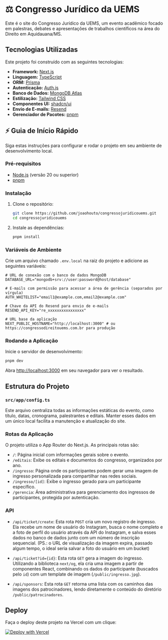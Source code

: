 # ⚖️ Congresso Jurídico da UEMS

Este é o site do Congresso Jurídico da UEMS, um evento acadêmico focado em palestras, debates e apresentações de trabalhos científicos na área do Direito em Aquidauana/MS.

## Tecnologias Utilizadas

Este projeto foi construído com as seguintes tecnologias:

- **Framework:** [Next.js](https://nextjs.org/)
- **Linguagem:** [TypeScript](https://www.typescriptlang.org/)
- **ORM:** [Prisma](https://www.prisma.io/)
- **Autenticação:** [Auth.js](https://authjs.dev/)
- **Banco de Dados:** [MongoDB Atlas](https://www.mongodb.com/products/platform/atlas-database)
- **Estilização:** [Tailwind CSS](https://tailwindcss.com/)
- **Componentes UI:** [shadcn/ui](https://ui.shadcn.com/)
- **Envio de E-mails:** [Resend](https://resend.com/)
- **Gerenciador de Pacotes:** [pnpm](https://pnpm.io/)

## ⚡ Guia de Início Rápido

Siga estas instruções para configurar e rodar o projeto em seu ambiente de desenvolvimento local.

### Pré-requisitos

- [Node.js](https://nodejs.org/) (versão 20 ou superior)
- [pnpm](https://pnpm.io/installation)

### Instalação

1.  Clone o repositório:

    ```bash
    git clone https://github.com/joaohouto/congressojuridicouems.git
    cd congressojuridicouems
    ```

2.  Instale as dependências:
    ```bash
    pnpm install
    ```

### Variáveis de Ambiente

Crie um arquivo chamado `.env.local` na raiz do projeto e adicione as seguintes variáveis:

```env
# URL de conexão com o banco de dados MongoDB
DATABASE_URL="mongodb+srv://user:password@host/database"

# E-mails com permissão para acessar a área de gerência (separados por vírgula)
AUTH_WHITELIST="email1@example.com,email2@example.com"

# Chave da API do Resend para envio de e-mails
RESEND_API_KEY="re_xxxxxxxxxxxxxxxx"

# URL base da aplicação
NEXT_PUBLIC_HOSTNAME="http://localhost:3000" # ou https://congressodireitouems.com.br para produção
```

### Rodando a Aplicação

Inicie o servidor de desenvolvimento:

```bash
pnpm dev
```

Abra [http://localhost:3000](http://localhost:3000) em seu navegador para ver o resultado.

## Estrutura do Projeto

### `src/app/config.ts`

Este arquivo centraliza todas as informações estáticas do evento, como título, datas, cronograma, palestrantes e editais. Manter esses dados em um único local facilita a manutenção e atualização do site.

### Rotas da Aplicação

O projeto utiliza o App Router do Next.js. As principais rotas são:

- `/`: Página inicial com informações gerais sobre o evento.
- `/editais`: Exibe os editais e documentos do congresso, organizados por ano.
- `/ingresso`: Página onde os participantes podem gerar uma imagem de ingresso personalizada para compartilhar nas redes sociais.
- `/ingresso/[id]`: Exibe o ingresso gerado para um participante específico.
- `/gerencia`: Área administrativa para gerenciamento dos ingressos de participantes, protegida por autenticação.

### API

- `/api/ticket/create`: Esta rota `POST` cria um novo registro de ingresso. Ela recebe um nome de usuário do Instagram, busca o nome completo e a foto de perfil do usuário através da API do Instagram, e salva esses dados no banco de dados junto com um número de inscrição sequencial. (PS.: o URL de visualização da imagem expira, passado algum tempo, o ideal seria salvar a foto do usuário em um bucket)

- `/api/ticket?id={id}`: Esta rota `GET` gera a imagem do ingresso. Utilizando a biblioteca `next/og`, ela cria uma imagem a partir de componentes React, combinando os dados do participante (buscados pelo `id`) com um template de imagem (`/public/ingresso.jpg`).

- `/api/sponsors`: Esta rota `GET` retorna uma lista com os caminhos das imagens dos patrocinadores, lendo diretamente o conteúdo do diretório `/public/patrocinadores`.

## Deploy

Faça o deploy deste projeto na Vercel com um clique:

[![Deploy with Vercel](https://vercel.com/button)](https://vercel.com/new/clone?repository-url=https%3A%2F%2Fgithub.com%2Fjoaohouto%2Fcongressojuridicouems)
